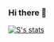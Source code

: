 ### Hi there 👋

<!--
**starbvuks/starbvuks** is a ✨ _special_ ✨ repository because its `README.md` (this file) appears on your GitHub profile.

Here are some ideas to get you started:

- 🔭 I’m currently working on ...
- 🌱 I’m currently learning ...
- 👯 I’m looking to collaborate on ...
- 🤔 I’m looking for help with ...
- 💬 Ask me about ...
- 📫 How to reach me: ...
- 😄 Pronouns: ...
- ⚡ Fun fact: ...
-->

[![S's stats](https://github-readme-stats.vercel.app/api?username=starbvuks&theme=synthwave)](https://github.com/anuraghazra/github-readme-stats)
